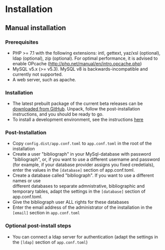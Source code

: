 # Installation 

## Manual installation 

### Prerequisites
- PHP >= 7.1 with the following extensions: intl, gettext, yaz/xsl (optional), 
  ldap  (optional), zip (optional). For optimal performance, it is advised to enable 
  OPcache (http://php.net/manual/en/intro.opcache.php)
- MySQL v5.x (>= v5.3). MySQL v8 is backwards-incompatible and currently not supported.
- A web server, such as apache.

### Installation
- The latest prebuilt package of the current beta releases can be 
  [downloaded from GitHub](https://github.com/cboulanger/bibliograph/releases/).
  Unpack, follow the post-installation instructions, and you should be ready to go.
- To install a development environment, see the instructions [here](development.md)

### Post-Installation 
- Copy `config.dist/app.conf.toml` to `app.conf.toml` in the root of the installation
- Create a user "bibliograph" in your MySql-database with password "bibliograph", or,
  if you want to use a different username and password (for example, if your database
  provider assigns you fixed credetials), enter the values in the `[database]` section 
  of app.conf.toml.
- Create a database called "bibliograph". If you want to use a different names or use   
  different databases to separate admnistrative, bibliographic and temporary tables, 
  adapt the settings in the `[database]` section of app.conf.toml.
- Give the bibliograph user ALL rights for these databases
- Enter the email address of the administrator of the installation in the 
  `[email]` section in `app.conf.toml`

### Optional post-install steps
- You can connect a ldap server for authentication (adapt the settings in the `[ldap]` section of 
  `app.conf.toml`)
